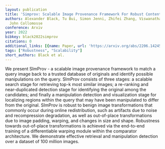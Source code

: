 ```yaml
---
layout: publication
title: 'Simprov: Scalable Image Provenance Framework For Robust Content Attribution'
authors: Alexander Black, Tu Bui, Simon Jenni, Zhifei Zhang, Viswanathan Swaminanthan,
  John Collomosse
conference: Arxiv
year: 2022
bibkey: black2022simprov
citations: 0
additional_links: [{name: Paper, url: 'https://arxiv.org/abs/2206.14245'}]
tags: ["Robustness", "Scalability"]
short_authors: Black et al.
---
```

We present SImProv - a scalable image provenance framework to match a query
image back to a trusted database of originals and identify possible
manipulations on the query. SImProv consists of three stages: a scalable search
stage for retrieving top-k most similar images; a re-ranking and
near-duplicated detection stage for identifying the original among the
candidates; and finally a manipulation detection and visualization stage for
localizing regions within the query that may have been manipulated to differ
from the original. SImProv is robust to benign image transformations that
commonly occur during online redistribution, such as artifacts due to noise and
recompression degradation, as well as out-of-place transformations due to image
padding, warping, and changes in size and shape. Robustness towards
out-of-place transformations is achieved via the end-to-end training of a
differentiable warping module within the comparator architecture. We
demonstrate effective retrieval and manipulation detection over a dataset of
100 million images.